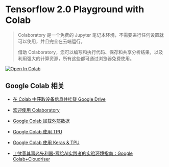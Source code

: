 # Tensorflow 2.0 Playground with Colab

> Colaboratory 是一个免费的 Jupyter 笔记本环境，不需要进行任何设置就可以使用，并且完全在云端运行。
>
> 借助 Colaboratory，您可以编写和执行代码、保存和共享分析结果，以及利用强大的计算资源，所有这些都可通过浏览器免费使用。

[![Open In Colab](https://colab.research.google.com/assets/colab-badge.svg)](https://colab.research.google.com/github/VXenomac/Tensorflow-2.0-Playground-with-Colab/blob/master/)

## Google Colab 相关

* [在 Colab 中获取设备信息并挂载 Google Drive](https://drive.google.com/open?id=1OZx2ExQZ-pHdi5CWTXq724TTyb9CmCTY)

* [欢迎使用 Colaboratory](https://colab.research.google.com/notebooks/welcome.ipynb)

* [Google Colab 加载外部数据](https://colab.research.google.com/notebooks/io.ipynb)
* [Google Colab 使用 TPU](https://colab.research.google.com/notebooks/tpu.ipynb)
* [Google Colab 使用 Keras & TPU](https://colab.research.google.com/github/tensorflow/tpu/blob/master/tools/colab/fashion_mnist.ipynb)

* [工欲善其事必先利器-写给AI实践者的实验环境指南：Google Colab+Cloudriser](https://zhuanlan.zhihu.com/p/57759598)